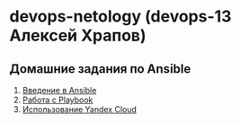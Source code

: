 # devops-netology (devops-13 Алексей Храпов)
## Домашние задания по Ansible
1. [Введение в Ansible](./08-ansible-01-base/README.md)
2. [Работа с Playbook](./08-ansible-02-playbook/README.md)
3. [Использование Yandex Cloud](./08-ansible-03-yandex/README.md)